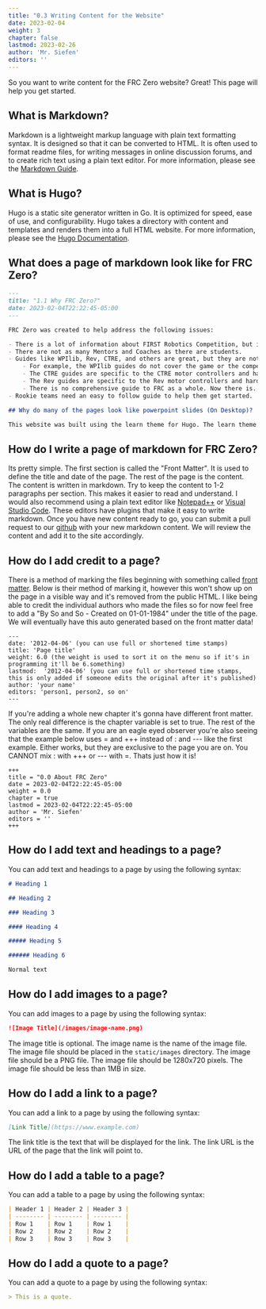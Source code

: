 ```yaml
---
title: "0.3 Writing Content for the Website"
date: 2023-02-04
weight: 3
chapter: false
lastmod: 2023-02-26
author: 'Mr. Siefen'
editors: ''
---
```


So you want to write content for the FRC Zero website?  Great!  This page will help you get started.

## What is Markdown?

Markdown is a lightweight markup language with plain text formatting syntax.  It is designed so that it can be converted to HTML.  It is often used to format readme files, for writing messages in online discussion forums, and to create rich text using a plain text editor.  For more information, please see the [Markdown Guide](https://www.markdownguide.org/).

## What is Hugo?

Hugo is a static site generator written in Go.  It is optimized for speed, ease of use, and configurability.  Hugo takes a directory with content and templates and renders them into a full HTML website.  For more information, please see the [Hugo Documentation](https://gohugo.io/documentation/).

## What does a page of markdown look like for FRC Zero?

```markdown
---
title: "1.1 Why FRC Zero?"
date: 2023-02-04T22:22:45-05:00
---

FRC Zero was created to help address the following issues:

- There is a lot of information about FIRST Robotics Competition, but it is spread out across many different websites and sources.
- There are not as many Mentors and Coaches as there are students.
- Guides like WPIlib, Rev, CTRE, and others are great, but they are not always easy to understand or they don't cover all the topics.
    - For example, the WPIlib guides do not cover the game or the competition.
    - The CTRE guides are specific to the CTRE motor controllers and hardware.
    - The Rev guides are specific to the Rev motor controllers and hardware.
    - There is no comprehensive guide to FRC as a whole. Now there is.
- Rookie teams need an easy to follow guide to help them get started.

## Why do many of the pages look like powerpoint slides (On Desktop)?

This website was built using the learn theme for Hugo. The learn theme is designed to look like powerpoint slides. This makes it easy to read and understand. The theme is also responsive, so it looks good on mobile devices. With this theme, we can focus on the content and not the design. Since the focus is on knowledge and information, the design is secondary. The biggest benefit of using Hugo and other SSG (static site generators) is new "posts" can be added to the site without having to rebuild the entire site. This makes it easy to add new content and keep the site up to date. If you are interested in learning about writing content for this site, please see the [Writing Content](/about/writing-content/) page.
```

## How do I write a page of markdown for FRC Zero?

Its pretty simple.  The first section is called the "Front Matter".  It is used to define the title and date of the page.  The rest of the page is the content.  The content is written in markdown. Try to keep the content to 1-2 paragraphs per section.  This makes it easier to read and understand. I would also recommend using a plain text editor like [Notepad++](https://notepad-plus-plus.org/) or [Visual Studio Code](https://code.visualstudio.com/).  These editors have plugins that make it easy to write markdown. Once you have new content ready to go, you can submit a pull request to our [github](https://github.com/FRC0/FRC0site) with your new markdown content. We will review the content and add it to the site accordingly.

## How do I add credit to a page?

There is a method of marking the files beginning with something called [front matter](https://gohugo.io/content-management/front-matter/). Below is their method of marking it, however this won't show up on the page in a visible way and it's removed from the public HTML. I like being able to credit the individual authors who made the files so for now feel free to add a "By So and So - Created on 01-01-1984" under the title of the page. We will eventually have this auto generated based on the front matter data!

```
---
date: '2012-04-06' (you can use full or shortened time stamps)
title: 'Page title'
weight: 6.0 (the weight is used to sort it on the menu so if it's in programming it'll be 6.something)
lastmod:  '2012-04-06' (you can use full or shortened time stamps, this is only added if someone edits the original after it's published)
author: 'your name'
editors: 'person1, person2, so on'
---
```

If you're adding a whole new chapter it's gonna have different front matter. The only real difference is the chapter variable is set to true. The rest of the variables are the same. If you are an eagle eyed observer you're also seeing that the example below uses = and +++ instead of : and --- like the first example. Either works, but they are exclusive to the page you are on. You CANNOT mix : with +++ or --- with =. Thats just how it is!

```
+++
title = "0.0 About FRC Zero"
date = 2023-02-04T22:22:45-05:00
weight = 0.0
chapter = true
lastmod = 2023-02-04T22:22:45-05:00
author = 'Mr. Siefen'
editors = ''
+++
```

## How do I add text and headings to a page?

You can add text and headings to a page by using the following syntax:

```markdown
# Heading 1

## Heading 2

### Heading 3

#### Heading 4

##### Heading 5

###### Heading 6

Normal text
```

## How do I add images to a page?

You can add images to a page by using the following syntax:

```markdown
![Image Title](/images/image-name.png)
```

The image title is optional.  The image name is the name of the image file.  The image file should be placed in the `static/images` directory.  The image file should be a PNG file.  The image file should be 1280x720 pixels.  The image file should be less than 1MB in size.

## How do I add a link to a page?

You can add a link to a page by using the following syntax:

```markdown
[Link Title](https://www.example.com)
```

The link title is the text that will be displayed for the link.  The link URL is the URL of the page that the link will point to.

## How do I add a table to a page?

You can add a table to a page by using the following syntax:

```markdown
| Header 1 | Header 2 | Header 3 |
| -------- | -------- | -------- |
| Row 1    | Row 1    | Row 1    |
| Row 2    | Row 2    | Row 2    |
| Row 3    | Row 3    | Row 3    |
```

## How do I add a quote to a page?

You can add a quote to a page by using the following syntax:

```markdown
> This is a quote.
```
